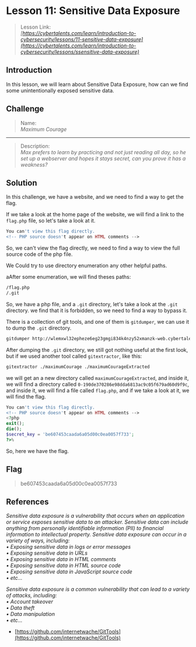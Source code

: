 # Lesson 11: Sensitive Data Exposure

> Lesson Link:\
> *[https://cybertalents.com/learn/introduction-to-cybersecurity/lessons/11-sensitive-data-exposure](https://cybertalents.com/learn/introduction-to-cybersecurity/lessons/ssensitive-data-exposure)*

## Introduction

In this lesson, we will learn about Sensitive Data Exposure, how can we find some unintentionally exposed sensitive data.

## Challenge

> Name:\
> *Maximum Courage*

---

> Description:\
> *Max prefers to learn by practicing and not just reading all day, so he set up a webserver and hopes it stays secret, can you prove it has a weakness?*

## Solution

In this challenge, we have a website, and we need to find a way to get the flag.

If we take a look at the home page of the website, we will find a link to the `flag.php` file, so let's take a look at it.

```php
You can't view this flag directly.
<!-- PHP source doesn't appear on HTML comments -->
```

So, we can't view the flag directly, we need to find a way to view the full source code of the php file.

We Could try to use directory enumeration any other helpful paths.

aAfter some enumeration, we will find theses paths:

```bash
/flag.php
/.git
```

So, we have a php file, and a `.git` directory, let's take a look at the `.git` directory. we find that it is forbidden, so we need to find a way to bypass it.

There is a collection of git tools, and one of them is `gitdumper`, we can use it to dump the `.git` directory.

```bash
gitdumper http://wlemxwl32epheze6eg23gmgi834k4nzy52xmanzk-web.cybertalentslabs.com/.git/ ./maximumCourage
```

After dumping the `.git` directory, we still got nothing useful at the first look, but if we used another tool called `gitextractor`, like this:

```bash
gitextractor ./maximumCourage ./maximumCourageExtracted
```

we will get an a new directory called `maximumCourageExtracted`, and inside it, we will find a directory called `0-190de370286e98dda6813ac9c05f679ad60d9f9c`, and inside it, we will find a file called `flag.php`, and if we take a look at it, we will find the flag.

```php
You can't view this flag directly.
<!-- PHP source doesn't appear on HTML comments -->
<?php
exit();
die();
$secret_key = 'be607453caada6a05d00c0ea0057f733';
?>%
```

So, here we have the flag.

## Flag

> be607453caada6a05d00c0ea0057f733

## References

*Sensitive data exposure is a vulnerability that occurs when an application or service exposes sensitive data to an attacker. Sensitive data can include anything from personally identifiable information (PII) to financial information to intellectual property. Sensitive data exposure can occur in a variety of ways, including:*\
*• Exposing sensitive data in logs or error messages*\
*• Exposing sensitive data in URLs*\
*• Exposing sensitive data in HTML comments*\
*• Exposing sensitive data in HTML source code*\
*• Exposing sensitive data in JavaScript source code*\
*• etc...*

*Sensitive data exposure is a common vulnerability that can lead to a variety of attacks, including:*\
*• Account takeover*\
*• Data theft*\
*• Data manipulation*\
*• etc...*

- [https://github.com/internetwache/GitTools](https://github.com/internetwache/GitTools)
